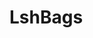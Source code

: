 <!--
 * @Date: 2021-01-18 18:03:15
 * @LastEditors: LiShangHeng
 * @LastEditTime: 2021-03-09 14:58:55
 * @FilePath: /LshBags/README.md
-->

# LshBags


